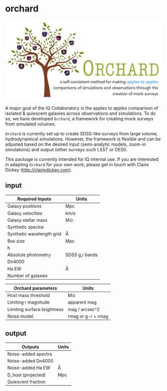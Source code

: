 # orchard

![Orchard logo](https://github.com/IQcollaboratory/orchard/blob/master/assets/orchard_logo.png)

A major goal of the IQ Collaboratory is the apples to apples comparison of isolated & quiescent galaxies across observations and simulations. To do so, we have developed `Orchard`, a framework for creating mock surveys from simulated volumes.

`Orchard` is currently set up to create SDSS-like surveys from large volume, hydrodynamical simulations. However, the framework is flexible and can be adjusted based on the desired input (semi-analytic models, zoom-in simulations) and output (other surveys such LSST or DESI).

This package is currently intended for IQ internal use. If you are interested in adapting `Orchard` for your own work, please get in touch with Claire Dickey (http://clairedickey.com).

## input

| Required Inputs           | Units |
|---------------------------|-------|
| Galaxy positions          | Mpc   | 
| Galaxy velocities         | km/s  |
| Galaxy stellar mass       | M⊙    |
| Synthetic spectra         |       |
| Synthetic wavelength grid | Å     |
| Box size                  | Mpc   |
| h                         |       |
| Absolute photometry       | SDSS g,r bands|
| Dn4000                    |       |
| Ha EW                     | Å     |
| Number of galaxies        |       |

| Orchard parameters        | Units |
|---------------------------|-------|
| Host mass threshold       | M⊙    |
| Limiting r magnitude      | apparent mag   |
| Limiting surface brightness | mag / arcsec^2 |
| Noise model      | rmag or g-r + rmag  |

## output

| Outputs          | Units |
|------------------|-------|
| Noise-added spectra | |
| Noise-added Dn4000   |       |
| Noise-added Ha EW    | Å     |
| D_host (projected) | Mpc |
| Quiescent fraction | |
